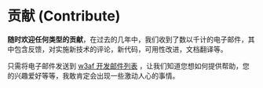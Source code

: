 # 贡献 (Contribute)

**随时欢迎任何类型的贡献**，在过去的几年中，我们收到了数以千计的电子邮件，其中包含反馈，对实施新技术的评论，新代码，可用性改进，文档翻译等。

只需将电子邮件发送到 [w3af 开发邮件列表](http://sourceforge.net/p/w3af/mailman/) ，让我们知道您想如何提供帮助，您的兴趣爱好等等，我敢肯定会出现一些激动人心的事情。


